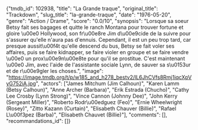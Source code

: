 {"tmdb_id": 102938, "title": "La Grande traque", "original_title": "Trackdown", "slug_title": "la-grande-traque", "date": "1976-05-20", "genre": "Action / Drame", "score": "0.0/10", "synopsis": "Lorsque sa soeur Betsy fait ses bagages et quitte le ranch Montana pour trouver fortune et gloire \u00e0 Hollywood, son fr\u00e8re Jim d\u00e9cide de la suivre pour s'assurer qu'elle n'aura pas d'ennuis. Cependant, il est un peu trop tard, car presque aussit\u00f4t qu'elle descend du bus, Betsy se fait voler ses affaires, puis se faire kidnapper, se faire violer en groupe et se faire vendre \u00e0 un prox\u00e9n\u00e8te pour qu'il se prostitue. C'est maintenant \u00e0 Jim, avec l'aide de l'assistante sociale Lynn, de sauver sa s\u0153ur et de r\u00e9gler les choses.", "image": "https://image.tmdb.org/t/p/w185_and_h278_bestv2/lL6JhCVfs8Rmj1iqcXpVyG752iA.jpg", "actors": ["James Mitchum (Jim Calhoun)", "Karen Lamm (Betsy Calhoun)", "Anne Archer (Barbara)", "Erik Estrada (Chucho)", "Cathy Lee Crosby (Lynn Strong)", "Vince Cannon (Johnny Dee)", "John Kerry (Sergeant Miller)", "Roberto Rodr\u00edguez (Feo)", "Ernie Wheelwright (Rosey)", "Zitto Kazann (Curtain)", "Elisabeth Chauver (Billie)", "Rafael L\u00f3pez (Barba)", "Elisabeth Chauvet (Billie)"], "comments": [], "recommandations_id": []}